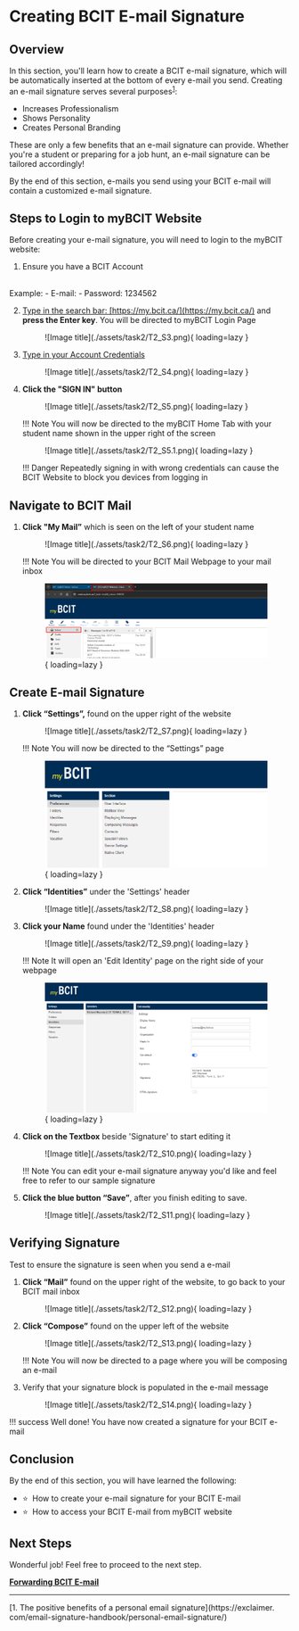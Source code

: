 # Creating BCIT E-mail Signature


## Overview

In this section, you'll learn how to create a BCIT e-mail signature, which will be automatically inserted at 
the bottom of every e-mail you send. Creating an e-mail signature serves several 
purposes<sup>[1](#fn1)</sup>:

- Increases Professionalism
- Shows Personality
- Creates Personal Branding

These are only a few benefits that an e-mail signature can provide. Whether you're a student or preparing for a job 
hunt, an e-mail signature can be tailored accordingly!

By the end of this section, e-mails you send using your BCIT e-mail will contain a customized e-mail signature.

## Steps to Login to myBCIT Website
Before creating your e-mail signature, you will need to login to the myBCIT website:

1. Ensure you have a BCIT Account 
<br>
    Example:
       - E-mail: <Looney@my.bcit.ca>
       - Password: 1234562

2. <u>Type in the search bar: [https://my.bcit.ca/](https://my.bcit.ca/)</u> 
   and **press the Enter key**. You will be directed to myBCIT Login 
   Page

    <figure markdown = "span"> ![Image title](./assets/task2/T2_S3.png){ loading=lazy } </figure>

3. <u>Type in your Account Credentials</u>

    <figure markdown = "span"> ![Image title](./assets/task2/T2_S4.png){ loading=lazy } </figure>

4. **Click the "SIGN IN" button**

    <figure markdown = "span"> ![Image title](./assets/task2/T2_S5.png){ loading=lazy } </figure>

    !!! Note
        You will now be directed to the myBCIT Home Tab with your student name shown in the upper right of the screen

    <figure markdown = "span"> ![Image title](./assets/task2/T2_S5.1.png){ loading=lazy } </figure>

    !!! Danger
        Repeatedly signing in with wrong credentials can cause the BCIT Website to block you devices from logging in

## Navigate to BCIT Mail
1. **Click "My Mail”** which is seen on the left of your student name

    <figure markdown = "span"> ![Image title](./assets/task2/T2_S6.png){ loading=lazy } </figure>

    !!! Note
        You will be directed to your BCIT Mail Webpage to your mail inbox
        <figure markdown = "span"> ![Image title](./assets/task2/T2_S6.1.png){ loading=lazy } </figure>



## Create E-mail Signature

1. **Click “Settings”,** found on the upper right of the website

    <figure markdown = "span"> ![Image title](./assets/task2/T2_S7.png){ loading=lazy } </figure>

    !!! Note
        You will now be directed to the “Settings” page
        <figure markdown = "span"> ![Image title](./assets/task2/T2_S7.1.png){ loading=lazy } </figure>


2. **Click “Identities”** under the 'Settings' header

    <figure markdown = "span"> ![Image title](./assets/task2/T2_S8.png){ loading=lazy } </figure>

3. **Click your Name** found under the 'Identities' header

    <figure markdown = "span"> ![Image title](./assets/task2/T2_S9.png){ loading=lazy } </figure>

    !!! Note
        It will open an 'Edit Identity' page on the right side of your webpage
        <figure markdown = "span"> ![Image title](./assets/task2/T2_S9.1.png){ loading=lazy } </figure>



4. **Click on the Textbox** beside 'Signature' to start editing it

    <figure markdown = "span"> ![Image title](./assets/task2/T2_S10.png){ loading=lazy } </figure>

    !!! Note
        You can edit your e-mail signature anyway you'd like and feel free to refer to our sample signature

5. **Click the blue button “Save”**, after you finish editing to save.

    <figure markdown = "span"> ![Image title](./assets/task2/T2_S11.png){ loading=lazy } </figure>

<!-- !!! Note
    Do not leave the page if you want to follow the test below if you done it right. WE MIGHT want to remove this-->

## Verifying Signature

Test to ensure the signature is seen when you send a e-mail

1. **Click “Mail”** found on the upper right of the website, to go back to your BCIT mail inbox

    <figure markdown = "span"> ![Image title](./assets/task2/T2_S12.png){ loading=lazy } </figure>

2. **Click “Compose”** found on the upper left of the website

    <figure markdown = "span"> ![Image title](./assets/task2/T2_S13.png){ loading=lazy } </figure>

    !!! Note
        You will now be directed to a page where you will be composing an e-mail

3. Verify that your signature block is populated in the e-mail message

    <figure markdown = "span"> ![Image title](./assets/task2/T2_S14.png){ loading=lazy }  </figure>

!!! success
    Well done! You have now created a signature for your BCIT e-mail

## Conclusion

By the end of this section, you will have learned the following:
<ul>
    <li id="staremoji"> ⭐&nbsp How to create your e-mail signature for your BCIT E-mail</li>
    <li id="staremoji"> ⭐&nbsp How to access your BCIT E-mail from myBCIT website</li>
</ul>

## Next Steps
Wonderful job! Feel free to proceed to the next step.
<br>

**[Forwarding BCIT E-mail](task3.md)**

***
<a id="fn1">[1. The positive benefits of a personal email signature](https://exclaimer.
com/email-signature-handbook/personal-email-signature/)</a>

